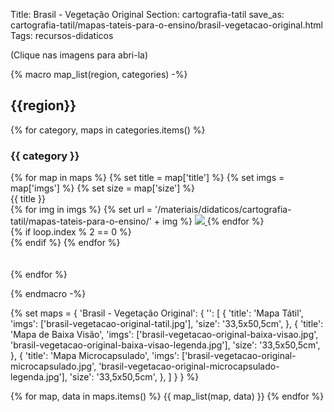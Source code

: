 Title: Brasil - Vegetação Original
Section: cartografia-tatil
save_as: cartografia-tatil/mapas-tateis-para-o-ensino/brasil-vegetacao-original.html
Tags: recursos-didaticos

(Clique nas imagens para abri-la)

{%
    macro map_list(region, categories)
-%}
## {{region}}

{% for category, maps in categories.items() %}

### {{ category }}

<div class="row justify-content-md-center">
{% for map in maps %}
    {% set title = map['title'] %}
    {% set imgs = map['imgs'] %}
    {% set size = map['size'] %}

<div class="col text-center">
    <div class="text-center">{{ title }}</div>
    {% for img in imgs %}
    {% set url = '/materiais/didaticos/cartografia-tatil/mapas-tateis-para-o-ensino/' + img %}
    <a href="{static}{{ url }}">
    <img src="{static}{{url}}" style="max-width: 50%; object-fit: cover"/>
    </a>
    {% endfor %}
</div>
{% if loop.index % 2 == 0 %}
<div class="w-100">
</div>
{% endif %}
    {% endfor %}
</div>
<br>
<br>
{% endfor %}

{%
    endmacro
-%}

{%
    set maps = {
        'Brasil - Vegetação Original': {
            '': [
                {
                    'title': 'Mapa Tátil',
                    'imgs': ['brasil-vegetacao-original-tatil.jpg'],
                    'size': '33,5x50,5cm',
                },
                {
                    'title': 'Mapa de Baixa Visão',
                    'imgs': ['brasil-vegetacao-original-baixa-visao.jpg',
                             'brasil-vegetacao-original-baixa-visao-legenda.jpg'],
                    'size': '33,5x50,5cm',
                },
                {
                    'title': 'Mapa Microcapsulado',
                    'imgs': ['brasil-vegetacao-original-microcapsulado.jpg',
                             'brasil-vegetacao-original-microcapsulado-legenda.jpg'],
                    'size': '33,5x50,5cm',
                },
            ]
        }
    }
%}

{% for map, data in maps.items() %}
{{ map_list(map, data) }}
{% endfor %}
